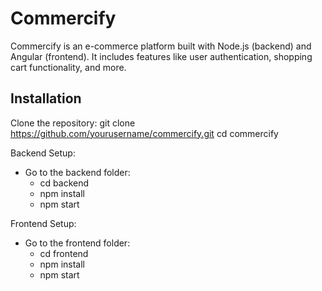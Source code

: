 # Commercify

Commercify is an e-commerce platform built with Node.js (backend) and Angular (frontend). It includes features like user authentication, shopping cart functionality, and more.

## Installation

Clone the repository:
git clone https://github.com/yourusername/commercify.git
cd commercify

Backend Setup:
- Go to the backend folder:
    - cd backend
    - npm install
    - npm start

Frontend Setup:
- Go to the frontend folder:
    - cd frontend
    - npm install
    - npm start

